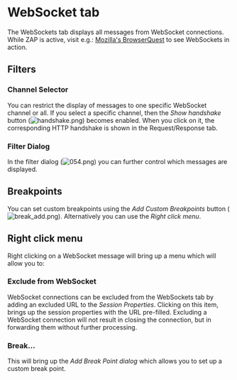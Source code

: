 # WebSocket tab #

The WebSockets tab displays all messages from WebSocket connections. While ZAP is active, visit e.g.: [Mozilla's BrowserQuest][Mozilla_s BrowserQuest] to see WebSockets in action.

## Filters ##

### Channel Selector ###

You can restrict the display of messages to one specific WebSocket channel or all.
If you select a specific channel, then the *Show handshake* button (![handshake.png][]) becomes enabled. When you click on it, the corresponding HTTP handshake is shown in the Request/Response tab.

### Filter Dialog ###

In the filter dialog (![054.png][]) you can further control which messages are displayed.



## Breakpoints ##

You can set custom breakpoints using the *Add Custom Breakpoints* button (![break_add.png][]).
Alternatively you can use the *Right click menu*.



## Right click menu ##

Right clicking on a WebSocket message will bring up a menu which will allow you to:

### Exclude from WebSocket ###

WebSocket connections can be excluded from the WebSockets tab by adding an excluded URL to the *Session Properties*. Clicking on this item, brings up the session properties with the URL pre-filled. Excluding a WebSocket connection will not result in closing the connection, but in forwarding them without further processing.

### Break... ###

This will bring up the *Add Break Point dialog* which allows you to set up a custom break point.


[Mozilla_s BrowserQuest]: http://browserquest.mozilla.org/
[handshake.png]: https://github.com/zaproxy/zap-core-help/wiki/images/handshake.png
[054.png]: https://github.com/zaproxy/zap-core-help/wiki/images/054.png
[break_add.png]: https://github.com/zaproxy/zap-core-help/wiki/images/break_add.png